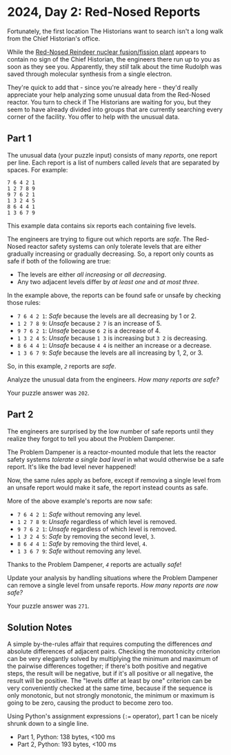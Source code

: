 # 2024, Day 2: Red-Nosed Reports

Fortunately, the first location The Historians want to search isn't a long walk from the Chief Historian's office.

While the [Red-Nosed Reindeer nuclear fusion/fission plant](../../2015/19) appears to contain no sign of the Chief Historian, the engineers there run up to you as soon as they see you. Apparently, they _still_ talk about the time Rudolph was saved through molecular synthesis from a single electron.

They're quick to add that - since you're already here - they'd really appreciate your help analyzing some unusual data from the Red-Nosed reactor. You turn to check if The Historians are waiting for you, but they seem to have already divided into groups that are currently searching every corner of the facility. You offer to help with the unusual data.

## Part 1

The unusual data (your puzzle input) consists of many _reports_, one report per line. Each report is a list of numbers called _levels_ that are separated by spaces. For example:

    7 6 4 2 1
    1 2 7 8 9
    9 7 6 2 1
    1 3 2 4 5
    8 6 4 4 1
    1 3 6 7 9
    

This example data contains six reports each containing five levels.

The engineers are trying to figure out which reports are _safe_. The Red-Nosed reactor safety systems can only tolerate levels that are either gradually increasing or gradually decreasing. So, a report only counts as safe if both of the following are true:

*   The levels are either _all increasing_ or _all decreasing_.
*   Any two adjacent levels differ by _at least one_ and _at most three_.

In the example above, the reports can be found safe or unsafe by checking those rules:

*   `7 6 4 2 1`: _Safe_ because the levels are all decreasing by 1 or 2.
*   `1 2 7 8 9`: _Unsafe_ because `2 7` is an increase of 5.
*   `9 7 6 2 1`: _Unsafe_ because `6 2` is a decrease of 4.
*   `1 3 2 4 5`: _Unsafe_ because `1 3` is increasing but `3 2` is decreasing.
*   `8 6 4 4 1`: _Unsafe_ because `4 4` is neither an increase or a decrease.
*   `1 3 6 7 9`: _Safe_ because the levels are all increasing by 1, 2, or 3.

So, in this example, _`2`_ reports are _safe_.

Analyze the unusual data from the engineers. _How many reports are safe?_

Your puzzle answer was `202`.

## Part 2

The engineers are surprised by the low number of safe reports until they realize they forgot to tell you about the Problem Dampener.

The Problem Dampener is a reactor-mounted module that lets the reactor safety systems _tolerate a single bad level_ in what would otherwise be a safe report. It's like the bad level never happened!

Now, the same rules apply as before, except if removing a single level from an unsafe report would make it safe, the report instead counts as safe.

More of the above example's reports are now safe:

*   `7 6 4 2 1`: _Safe_ without removing any level.
*   `1 2 7 8 9`: _Unsafe_ regardless of which level is removed.
*   `9 7 6 2 1`: _Unsafe_ regardless of which level is removed.
*   `1 `_`3`_` 2 4 5`: _Safe_ by removing the second level, `3`.
*   `8 6 `_`4`_` 4 1`: _Safe_ by removing the third level, `4`.
*   `1 3 6 7 9`: _Safe_ without removing any level.

Thanks to the Problem Dampener, _`4`_ reports are actually _safe_!

Update your analysis by handling situations where the Problem Dampener can remove a single level from unsafe reports. _How many reports are now safe?_

Your puzzle answer was `271`.

## Solution Notes

A simple by-the-rules affair that requires computing the differences *and* absolute differences of adjacent pairs. Checking the monotonicity criterion can be very elegantly solved by multiplying the minimum and maximum of the pairwise differences together; if there's both positive and negative steps, the result will be negative, but if it's all positive or all negative, the result will be positive. The "levels differ at least by one" criterion can be very conveniently checked at the same time, because if the sequence is only monotonic, but not strongly monotonic, the minimum or maximum is going to be zero, causing the product to become zero too.

Using Python's assignment expressions (`:=` operator), part 1 can be nicely shrunk down to a single line.

* Part 1, Python: 138 bytes, <100 ms
* Part 2, Python: 193 bytes, <100 ms
